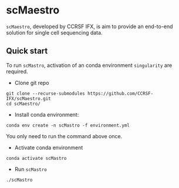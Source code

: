 # scMaestro

`scMaestro`, developed by CCRSF IFX, is aim to provide an end-to-end solution for single cell sequencing data. 

## Quick start

To run `scMastro`, activation of an conda environment `singularity` are required.

* Clone git repo

```
git clone --recurse-submodules https://github.com/CCRSF-IFX/scMaestro.git
cd scMaestro/
```

* Install conda environment: 

```
conda env create -n scMastro -f environment.yml
```

You only need to run the command above once. 

* Activate conda environment 


```
conda activate scMastro
```

* Run `scMastro`

```
./scMastro
```



